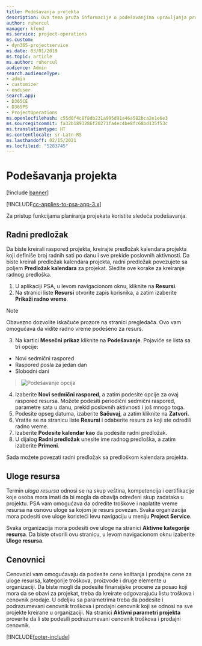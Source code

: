 ```yaml
---
title: Podešavanja projekta
description: Ova tema pruža informacije o podešavanjima upravljanja projektima.
author: ruhercul
manager: kfend
ms.service: project-operations
ms.custom:
- dyn365-projectservice
ms.date: 03/01/2019
ms.topic: article
ms.author: ruhercul
audience: Admin
search.audienceType:
- admin
- customizer
- enduser
search.app:
- D365CE
- D365PS
- ProjectOperations
ms.openlocfilehash: c55d0f4c8f8db231a995d91a46a582bca2e1e6e3
ms.sourcegitcommit: fa32b1893286f20271fa4ec4be8fc68bd135f53c
ms.translationtype: HT
ms.contentlocale: sr-Latn-RS
ms.lasthandoff: 02/15/2021
ms.locfileid: "5283745"
---
```

# <a name="project-settings"></a>Podešavanja projekta

[!include [banner](../includes/psa-now-project-operations.md)]

[!INCLUDE[cc-applies-to-psa-app-3.x](../includes/cc-applies-to-psa-app-3x.md)]

Za pristup funkcijama planiranja projekata koristite sledeća podešavanja.

## <a name="work-template"></a>Radni predložak

Da biste kreirali raspored projekta, kreirajte predložak kalendara projekta koji definiše broj radnih sati po danu i sve prekide poslovnih aktivnosti. Da biste kreirali predložak kalendara projekta, radni predložak povezujete sa poljem **Predložak kalendara** za projekat. Sledite ove korake za kreiranje radnog predloška.

1. U aplikaciji PSA, u levom navigacionom oknu, kliknite na **Resursi**. 
2. Na stranici liste **Resursi** otvorite zapis korisnika, a zatim izaberite **Prikaži radno vreme**.

  > [!NOTE]
  > Obavezno dozvolite iskačuće prozore na stranici pregledača. Ovo vam omogućava da vidite radno vreme podešeno za resurs.
  
3. Na kartici **Mesečni prikaz** kliknite na **Podešavanje**. Pojaviće se lista sa tri opcije: 

  - Novi sedmični raspored
  - Raspored posla za jedan dan
  - Slobodni dani

> ![Podešavanje opcija](media/project-13.png)

4. Izaberite **Novi sedmični raspored**, a zatim podesite opcije za ovaj raspored resursa. Možete podesiti periodični sedmični raspored, parametre sata u danu, prekid poslovnih aktivnosti i još mnogo toga.
5. Podesite opseg datuma, izaberite **Sačuvaj**, a zatim kliknite na **Zatvori**. 
6. Vratite se na stranicu liste **Resursi** i odaberite resurs za koji ste odredili radno vreme. 
7. Izaberite **Podesite kalendar kao** da podesite radni predložak. 
8. U dijalog **Radni predložak** unesite ime radnog predloška, a zatim izaberite **Primeni**. 

Sada možete povezati radni predložak sa predloškom kalendara projekta.

## <a name="resource-roles"></a>Uloge resursa

Termin *uloga resursa* odnosi se na skup veština, kompetencija i certifikacije koje osoba mora imati da bi mogla da obavlja određeni skup zadataka u projektu. PSA vam omogućava da odredite troškove i naplatite vreme resursa na osnovu uloge sa kojom je resurs povezan. Svaka organizacija mora podesiti ove uloge koristeći levu navigaciju u meniju **Project Service**.

Svaka organizacija mora podesiti ove uloge na stranici **Aktivne kategorije resursa**. Da biste otvorili ovu stranicu, u levom navigacionom oknu izaberite **Uloge resursa**.

## <a name="price-lists"></a>Cenovnici

Cenovnici vam omogućavaju da podesite cene koštanja i prodajne cene za uloge resursa, kategorije troškova, proizvode i druge elemente u organizaciji. Da biste mogli da podesite finansijske procene za posao koji mora da se obavi za projekat, treba da kreirate odgovarajuću listu troškova i cenovnik prodaje. U odeljku sa parametrima treba da podesite i podrazumevani cenovnik troškova i prodajni cenovnik koji se odnosi na sve projekte kreirane u organizaciji. Na stranici **Aktivni parametri projekta** proverite da li ste podesili podrazumevani cenovnik troškova i prodajni cenovnik.


[!INCLUDE[footer-include](../includes/footer-banner.md)]